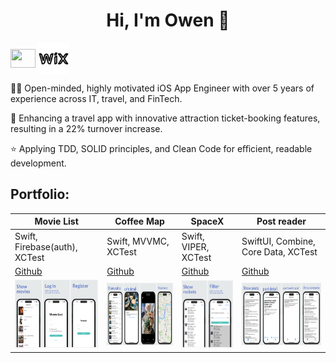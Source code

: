 <h1 align="center">Hi, I'm Owen 👋</h1>

<p align="left">
<a href="https://www.linkedin.com/in/owen-wenchung-kao/" target="blank"><img align="center" src="https://raw.githubusercontent.com/rahuldkjain/github-profile-readme-generator/master/src/images/icons/Social/linked-in-alt.svg" height="30" width="40" /></a>
<a href="https://wenchung.wixsite.com/home" target="blank"><img align="center" src="https://raw.githubusercontent.com/KaoWenChung/KaoWenChung/feb5c6c178818ea8424dafbc47d38d6789babbeb/Resources/wix.svg" height="50" width="50" /></a>

👨‍💻 Open-minded, highly motivated iOS App Engineer with over 5 years of experience across IT, travel, and FinTech. 

🚀 Enhancing a travel app with innovative attraction ticket-booking features, resulting in a 22% turnover increase. 

⭐ Applying TDD, SOLID principles, and Clean Code for eﬀicient, readable development.


<h2 align="left">Portfolio:</h3>

Movie List | Coffee Map | SpaceX | Post reader
-------------- | -------------- | ----------------- | ---------------------
Swift, Firebase(auth), XCTest | Swift, MVVMC, XCTest | Swift, VIPER, XCTest | SwiftUI, Combine, Core Data, XCTest
[Github](https://github.com/KaoWenChung/MovieList) | [Github](https://github.com/KaoWenChung/CoffeeMap_MVVMC) | [Github](https://github.com/KaoWenChung/SpaceX_VIPER.git) | [Github](https://github.com/KaoWenChung/PostReader_SwiftUI.git)
<img src="https://raw.githubusercontent.com/KaoWenChung/MovieList/main/Resources/ScreenShot.png" alt="postgresql" width="155" height="109"/> | <img src="https://github.com/KaoWenChung/CoffeeMap_MVVMC/blob/main/Resources/ScreenShot.png?raw=true" alt="postgresql" width="190" height="100"/> | <img src="https://github.com/KaoWenChung/SpaceX_VIPER/blob/main/Resources/ScreenShot.png?raw=true" alt="postgresql" width="102" height="108"/> | <img src="https://github.com/KaoWenChung/PostReader_SwiftUI/blob/master/Resources/ScreenShot.png?raw=true" alt="postgresql" width="191" height="100"/>


